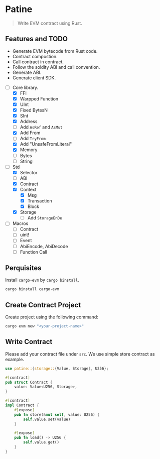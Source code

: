# Patine

> Write EVM contract using Rust.

## Features and TODO

- Generate EVM bytecode from Rust code.
- Contract compostion.
- Call contract in contract.
- Follow the soldity ABI and call convention.
- Generate ABI.
- Generate client SDK.


- [ ] Core library.
  - [X] FFI
  - [X] Warpped Function
  - [X] UInt
  - [X] Fixed BytesN
  - [X] SInt
  - [X] Address
  - [ ] Add `AsRef` and `AsMut`
  - [X] Add From
  - [ ] Add `TryFrom`
  - [X] Add "UnsafeFromLiteral"
  - [X] Memory
  - [ ] Bytes
  - [ ] String
- [ ] Std
  - [X] Selector
  - [ ] ABI
  - [X] Contract
  - [X] Context
    - [X] Msg
    - [X] Transaction
    - [X] Block
  - [X] Storage
    - [ ] Add `StorageEnDe`
- [ ] Macros
  - [ ] Contract
  - [ ] uint!
  - [ ] Event
  - [ ] AbiEncode, AbiDecode
  - [ ] Function Call

## Perquisites

Install `cargo-evm` by `cargo binstall`.

```bash
cargo binstall cargo-evm
```

## Create Contract Project

Create project using the following command:

```bash
cargo evm new "<your-project-name>"
```

## Write Contract

Please add your contract file under `src`. We use simple store contract as example.

```rust
use patine::{storage::{Value, Storage}, U256};

#[contract]
pub struct Contract {
    value: Value<U256, Storage>,
}

#[contract]
impl Contract {
    #[expose]
    pub fn store(&mut self, value: U256) {
        self.value.set(value)
    }

    #[expose]
    pub fn load() -> U256 {
        self.value.get()
    }
}
```

